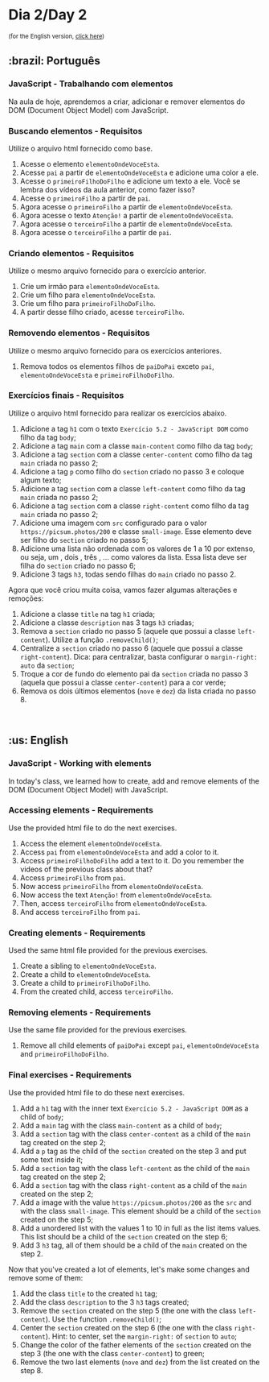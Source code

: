 # Dia 2/Day 2

<small>(for the English version, <a href="#en">click here</a>)</small>

<h2>:brazil: Português</h2>
<h3>JavaScript - Trabalhando com elementos</h3>
<p>Na aula de hoje, aprendemos a criar, adicionar e remover elementos do DOM (Document Object Model) com JavaScript.</p>
<h3>Buscando elementos - Requisitos</h3>
<p>Utilize o arquivo html fornecido como base.</p>
<ol>
  <li>Acesse o elemento <code>elementoOndeVoceEsta</code>.</li>
  <li>Acesse <code>pai</code> a partir de <code>elementoOndeVoceEsta</code> e adicione uma color a ele.</li>
  <li>Acesse o <code>primeiroFilhoDoFilho</code> e adicione um texto a ele. Você se lembra dos vídeos da aula anterior, como fazer isso?</li>
  <li>Acesse o <code>primeiroFilho</code> a partir de <code>pai</code>.</li>
  <li>Agora acesse o <code>primeiroFilho</code> a partir de <code>elementoOndeVoceEsta</code>.</li>
  <li>Agora acesse o texto <code>Atenção!</code> a partir de <code>elementoOndeVoceEsta</code>.</li>
  <li>Agora acesse o <code>terceiroFilho</code> a partir de <code>elementoOndeVoceEsta</code>.</li>
  <li>Agora acesse o <code>terceiroFilho</code> a partir de <code>pai</code>.</li>
</ol>
<h3>Criando elementos - Requisitos</h3>
<p>Utilize o mesmo arquivo fornecido para o exercício anterior.</p>
<ol>
  <li>Crie um irmão para <code>elementoOndeVoceEsta</code>.</li>
  <li>Crie um filho para <code>elementoOndeVoceEsta</code>.</li>
  <li>Crie um filho para <code>primeiroFilhoDoFilho</code>.</li>
  <li>A partir desse filho criado, acesse <code>terceiroFilho</code>.</li>
</ol>
<h3>Removendo elementos - Requisitos</h3>
<p>Utilize o mesmo arquivo fornecido para os exercícios anteriores.</p>
<ol>
  <li>Remova todos os elementos filhos de <code>paiDoPai</code> exceto <code>pai</code>, <code>elementoOndeVoceEsta</code> e <code>primeiroFilhoDoFilho</code>.</li>
</ol>
<h3>Exercícios finais - Requisitos</h3>
<p>Utilize o arquivo html fornecido para realizar os exercícios abaixo.</p>
<ol>
  <li>Adicione a tag <code>h1</code> com o texto <code>Exercício 5.2 - JavaScript DOM</code> como filho da tag <code>body</code>;</li>
  <li>Adicione a tag <code>main</code> com a classe <code>main-content</code> como filho da tag <code>body</code>;</li>
  <li>Adicione a tag <code>section</code> com a classe <code>center-content</code> como filho da tag <code>main</code> criada no passo 2;</li>
  <li>Adicione a tag <code>p</code> como filho do <code>section</code> criado no passo 3 e coloque algum texto;</li>
  <li>Adicione a tag <code>section</code> com a classe <code>left-content</code> como filho da tag <code>main</code> criada no passo 2;</li>
  <li>Adicione a tag <code>section</code> com a classe <code>right-content</code> como filho da tag <code>main</code> criada no passo 2;</li>
  <li>Adicione uma imagem com <code>src</code> configurado para o valor <code>https://picsum.photos/200</code> e classe <code>small-image</code>. Esse elemento deve ser filho do <code>section</code> criado no passo 5;</li>
  <li>Adicione uma lista não ordenada com os valores de 1 a 10 por extenso, ou seja, um , dois , três , ... como valores da lista. Essa lista deve ser filha do <code>section</code> criado no passo 6;</li>
  <li>Adicione 3 tags <code>h3</code>, todas sendo filhas do <code>main</code> criado no passo 2.</li>
</ol>
<p>Agora que você criou muita coisa, vamos fazer algumas alterações e remoções:</p>
<ol>
  <li>Adicione a classe <code>title</code> na tag <code>h1</code> criada;</li>
  <li>Adicione a classe <code>description</code> nas 3 tags <code>h3</code> criadas;</li>
  <li>Remova a <code>section</code> criado no passo 5 (aquele que possui a classe <code>left-content</code>). Utilize a função <code>.removeChild()</code>;</li>
  <li>Centralize a <code>section</code> criado no passo 6 (aquele que possui a classe <code>right-content</code>). Dica: para centralizar, basta configurar o <code>margin-right: auto</code> da <code>section</code>;</li>
  <li>Troque a cor de fundo do elemento pai da <code>section</code> criada no passo 3 (aquela que possui a classe <code>center-content</code>) para a cor verde;</li>
  <li>Remova os dois últimos elementos (<code>nove</code> e <code>dez</code>) da lista criada no passo 8.</li>
</ol>
<br>

<h2 id="en">:us: English</h2>
<h3>JavaScript - Working with elements</h3>
<p>In today's class, we learned how to create, add and remove elements of the DOM (Document Object Model) with JavaScript.</p>
<h3>Accessing elements - Requirements</h3>
<p>Use the provided html file to do the next exercises.</p>
<ol>
  <li>Access the element <code>elementoOndeVoceEsta</code>.</li>
  <li>Access <code>pai</code> from <code>elementoOndeVoceEsta</code> and add a color to it.</li>
  <li>Access <code>primeiroFilhoDoFilho</code> add a text to it. Do you remember the videos of the previous class about that?</li>
  <li>Access <code>primeiroFilho</code> from <code>pai</code>.</li>
  <li>Now access <code>primeiroFilho</code> from <code>elementoOndeVoceEsta</code>.</li>
  <li>Now access the text <code>Atenção!</code> from <code>elementoOndeVoceEsta</code>.</li>
  <li>Then, access <code>terceiroFilho</code> from <code>elementoOndeVoceEsta</code>.</li>
  <li>And access <code>terceiroFilho</code> from <code>pai</code>.</li>
</ol>
<h3>Creating elements - Requirements</h3>
<p>Used the same html file provided for the previous exercises.</p>
<ol>
  <li>Create a sibling to <code>elementoOndeVoceEsta</code>.</li>
  <li>Create a child to <code>elementoOndeVoceEsta</code>.</li>
  <li>Create a child to <code>primeiroFilhoDoFilho</code>.</li>
  <li>From the created child, access <code>terceiroFilho</code>.</li>
</ol>
<h3>Removing elements - Requirements</h3>
<p>Use the same file provided for the previous exercises.</p>
<ol>
  <li>Remove all child elements of <code>paiDoPai</code> except <code>pai</code>, <code>elementoOndeVoceEsta</code> and <code>primeiroFilhoDoFilho</code>.</li>
</ol>
<h3>Final exercises - Requirements</h3>
<p>Use the provided html file to do these next exercises.</p>
<ol>
  <li>Add a <code>h1</code> tag with the inner text <code>Exercício 5.2 - JavaScript DOM</code> as a child of <code>body</code>;</li>
  <li>Add a <code>main</code> tag with the class <code>main-content</code> as a child of <code>body</code>;</li>
  <li>Add a <code>section</code> tag with the class <code>center-content</code> as a child of the <code>main</code> tag created on the step 2;</li>
  <li>Add a <code>p</code> tag as the child of the <code>section</code> created on the step 3 and put some text inside it;</li>
  <li>Add a <code>section</code> tag with the class <code>left-content</code> as the child of the <code>main</code> tag created on the step 2;</li>
  <li>Add a <code>section</code> tag with the class <code>right-content</code> as a child of the <code>main</code> created on the step 2;</li>
  <li>Add a image with the value <code>https://picsum.photos/200</code> as the <code>src</code> and with the class <code>small-image</code>.  This element should be a child of the <code>section</code> created on the step 5;</li>
  <li>Add a unordered list with the values 1 to 10 in full as the list items values. This list should be a child of the <code>section</code> created on the step 6;</li>
  <li>Add 3 <code>h3</code> tag, all of them should be a child of the <code>main</code> created on the step 2.</li>
</ol>
<p>Now that you've created a lot of elements, let's make some changes and remove some of them:</p>
<ol>
  <li>Add the class <code>title</code> to the created <code>h1</code> tag;</li>
  <li>Add the class <code>description</code> to the 3 <code>h3</code> tags created;</li>
  <li>Remove the <code>section</code> created on the step 5 (the one with the class <code>left-content</code>). Use the function <code>.removeChild()</code>;</li>
  <li>Center the <code>section</code> created on the step 6 (the one with the class <code>right-content</code>). Hint: to center, set the <code>margin-right:</code> of <code>section</code> to <code>auto</code>;</li>
  <li>Change the color of the father elements of the <code>section</code> created on the step 3 (the one with the class <code>center-content</code>) to green;</li>
  <li>Remove the two last elements (<code>nove</code> and <code>dez</code>) from the list created on the step 8.</li>
</ol>